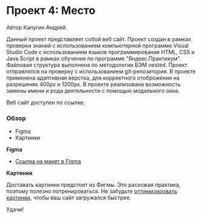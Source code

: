 # Проект 4: Место
Автор Калугин Андрей.

Данный проект представляет собой веб сайт. Проект создан в рамках проверки знаний с использованием компьютерной программе Visual Studio Code с использованием языков программирования HTML, СSS и Java Script в рамках обучения по программе "Яндекс.Практикум". Файловая структура выполнена по методологии БЭМ nested. Проект отправлялся на проверку с использованием git-репозитория. В проекте применена адаптивная верстка, для корректного отоброжения на разрешенях 400px и 1200px. В проекте реализована возможность замены имени и рода деятельности с помощью модального окна.

Веб сайт доступен по ссылке: 
### Обзор

* Figma
* Картинки

**Figma**

* [Ссылка на макет в Figma](https://www.figma.com/file/StZjf8HnoeLdiXS7dYrLAh/JavaScript.-Sprint-4)

**Картинки**

Доставать картинки предстоит из Фигмы. Это расхожая практика, поэтому полезно потренироваться.
Не забудьте [оптимизировать картинки](https://tinypng.com/), чтобы ваш сайт загружался быстрее.

Удачи!
